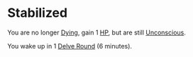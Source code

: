 # Stabilized

You are no longer [Dying](Dying.md), gain 1 [HP](../Player%20Characters/Derived%20Statistics/Health%20Points.md), but are still [Unconscious](Unconscious.md). 

You wake up in 1 [Delve Round](../Game%20Procedures/Round.md#Delve%20Round) (6 minutes).